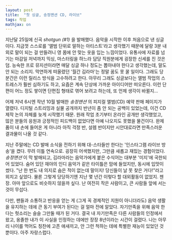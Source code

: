 ```yaml
---
layout: post
title:  "첫 싱글, 송정맨션 CD, 라이브"
tags: 작업
mathjax: on
---
```

지난달 25일에 신곡 _shotgun (#1)_ 을 발매했다. 음악을 시작한 이후 처음으로 낸 싱글이다.
지금껏 스스로를 '앨범 단위로 말하는 아티스트'라고 생각했기 때문에 달랑 3분 내외로 말이 되는 걸 만들려니 영 몸에 안 맞는 옷을 입는 느낌이었다.
유통사에 자료를 넘기는 마감일 저녁까지 믹싱, 마스터링을 하느라 담당 직원분에게 굉장한 신세를 진 것은 덤.
능숙한 프로 뮤지션이라면 매달 싱글 하나 정도는 뽑아내야 한다고 생각했는데, 말도 안 되는 소리지. 막연하게 떠올렸던 '월간 김라마'는 정말 꿈도 못 꿀 일이다.
그래도 당분간은 이런 릴리스 방식을 고수하려고 한다. 아무리 그래도 싱글보다는 앨범 작업의 스트레스가 훨씬 심하기도 하고, 요즘은 계속 단상에 가까운 아이디어만 떠오른다.
이런 단편이 어느 정도 쌓이면 단편집 형태로 엮어 보려고 하는데, 또 언제 생각이 바뀔지...

어제 저녁 6시엔 작년 10월 발매한 _송정맨션_ 의 피지컬 앨범(CD) 예약 판매 페이지가 열렸다.
디지털 스트리밍과 실물 공개까지 반년이 좀 안 되는 공백이 있었는데, 이건 CD 제작 논의 자체를 늦게 시작했기 때문.
원래 작업 초기부터 온라인 공개만 생각했었고, 많은 분들의 응원과 긍정적인 피드백이 없었다면 아예 나오지도 못했을 물건이다.
완제품이 내 손에 들어온 게 아니라 아직 걱정 반, 설렘 반이지만 시안대로라면 만족스러운 결과물이 나올 것 같다.

지난 주말에는 CD 발매 소식을 전하기 위해 대-스타들만 한다는 '인스타그램 라이브 방송'을 켰다. 무려 이틀 연속으로. 굉장히 어색했지만, 그만큼 새롭고 재밌는 경험이었다.
_송정맨션_ 이 막 발매되고, 김라마라는 음악가에게 붙은 수식어는 대부분 '미지'에 국한되어 있었다. 숨어 있던 재야의 인디 음악가 같은 타이틀은 맘에 들었지만, 동시에 입맛이 썼다.
"난 한 번도 내 의지로 숨은 적이 없는데 말이지! 당신들이 날 못 찾은 거다!"라고 외치고 싶었다. 물론 그렇게 당당하기엔 지난 몇 년간 이렇다 할 대외활동이 없었지. 젠장.
아마 앞으로도 비슷하지 않을까 싶다. 난 여전히 작은 사람이고, 큰 사람들 앞에 서는 것이 무섭다.

다만, 팬들과 소통하고 반응을 얻는 게 (그게 꼭 경제적인 지원이 아니더라도) 음악 생활을 유지하는 데에 큰 동기 부여가 된다는 걸 얼마 전에 알았다.
자기만족을 위해 음악 한다는 헛소리는 슬슬 그만둘 때가 된 거다. 결국 내 자기만족은 다른 사람들의 인정에서 왔고, 옹졸한 내가 이 사실을 인정하는 데에만 장장 8년이라는 시간이 걸렸다.
나는 아무리 나이를 먹어도 칭찬에 고픈 애새끼고, 안 그런 척하는 데에 특별한 재능이 있었던 것뿐이다. 아주 자랑스럽다.
